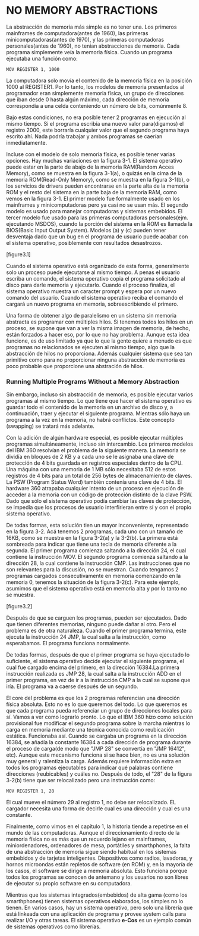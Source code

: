 # NO MEMORY ABSTRACTIONS

La abstracción de memoria más simple es no tener una. Los primeros mainframes de computadora(antes de 1960), las primeras minicomputadoras(antes de 1970), y las primeras computadoras personales(antes de 1960), no tenian abstracciones de memoria. Cada programa simplemente veía la memoria física. Cuando un programa ejecutaba una función como:

    MOV REGISTER 1, 1000

La computadora solo movía el contenido de la memoria física en la posición 1000 al REGISTER1. Por lo tanto, los modelos de memoria presentados al programador eran simplemente memoria física, un grupo de direcciones que iban desde 0 hasta algún máximo, cada dirección de memoria correspondía a una celda conteniendo un número de bits, comúnmente 8.

Bajo estas condiciones, no era posible tener 2 programas en ejecución al mismo tiempo. Si el programa escribía una nuevo valor para(digamos) el registro 2000, este borraría cualquier valor que el segundo programa haya escrito ahí. Nada podría trabajar y ambos programas se caerían inmediatamente.

Incluse con el modelo de solo memoria física, es posible tener varias opciones. Hay muchas variaciones en la figura 3-1. El sistema operativo puede estar en la parte de abajo de la memoria RAM(Random Acces Memory), como se muestra en la figura 3-1(a), o quizás en la cima de la memoria ROM(Read-Only Memory), como se muestra en la figura 3-1(b), o los servicios de drivers pueden encontrarse en la parte alta de la memoria ROM y el resto del sistema en la parte baja de la memoria RAM, como vemos en la figura 3-1. El primer modelo fue formalmente usado en los mainframes y minicomputadoras pero ya casi no se usan más. El segundo modelo es usado para manejar computadoras y sistemas embebidos. El tercer modelo fue usado para las primeras computadoras personales(ejm. ejecutando MSDOS), cuando la porción del sistema en la ROM es llamada la BIOS(Basic Input Output System). Modelos (a) y (c) pueden tener desventaja dado que un bug en el programa de usuario puede acabar con el sistema operativo, posiblemente con resultados desastrozos. 

[figure3.1]

Cuando el sistema operativo está organizado de esta forma, generalmente solo un proceso puede ejecutarse al mismo tiempo. A penas el usuario escriba un comando, el sistema operativo copia el programa solicitado al disco para darle memoria y ejecutarlo. Cuando el proceso finaliza, el sistema operativo muestra un caracter prompt y espera por un nuevo comando del usuario. Cuando el sistema operativo reciba el comando el cargará un nuevo programa en memoria, sobreescribiendo el primero.

Una forma de obtener algo de paralelismo en un sistema sin memoria abstracta es programar con múltiples hilos. Si tenemos todos los hilos en un proceso, se supone que van a ver la misma imagen de memoria, de hecho, están forzados a hacer eso, por lo que no hay problema. Aunque esta idea funcione, es de uso limitado ya que lo que la gente quiere a menudo es que programas no relacionados se ejecuten al mismo tiempo, algo que la abstracción de hilos no proporciona. Además cualquier sistema que sea tan primitivo como para no proporcionar ninguna abstracción de memoria es poco probable que proporcione una abstración de hilos.

### Running Multiple Programs Without a Memory Abstraction

Sin embargo, incluso sin abstracción de memoria, es posible ejecutar varios programas al mismo tiempo. Lo que tiene que hacer el sistema operativo es guardar todo el contenido de la memoria en un archivo de disco y, a continuación, traer y ejecutar el siguiente programa. Mientras sólo haya un programa a la vez en la memoria, no habrá conflictos. Este concepto (swapping) se tratará más adelante.

Con la adición de algún hardware especial, es posible ejecutar múltiples programas simultáneamente, incluso sin intercambio. Los primeros modelos del IBM 360 resolvían el problema de la siguiente manera. La memoria se dividía en bloques de 2 KB y a cada uno se le asignaba una clave de protección de 4 bits guardada en registros especiales dentro de la CPU. Una máquina con una memoria de 1 MB sólo necesitaba 512 de estos registros de 4 bits para un total de 256 bytes de almacenamiento de claves. La PSW (Program Status Word) también contenía una clave de 4 bits. El hardware 360 atrapaba cualquier intento de un proceso en ejecución de acceder a la memoria con un código de protección distinto de la clave PSW. Dado que sólo el sistema operativo podía cambiar las claves de protección, se impedía que los procesos de usuario interfirieran entre sí y con el propio sistema operativo.

De todas formas, esta solución tien un mayor inconveniente, representado en la figura 3-2. Acá tenemos 2 programas, cada uno con un tamaño de 16KB, como se muestra en la figura 3-2(a) y la 3-2(b). La primera está sombreada para indicar que tiene una tecla de memoria diferente a la segunda. El primer programa comienza saltando a la dirección 24, el cual contiene la instrucción MOV. El segundo programa comienza saltando a la dirección 28, la cual contiene la instrucción CMP. Las instrucciones que no son relevantes para la discusión, no se muestran. Cuando tengamos 2 programas cargados consecutivamente en memoria comenzando en la memoria 0, tenemos la situación de la figura 3-2(c). Para este ejemplo, asumimos que el sistema operativo está en memoria alta y por lo tanto no se muestra.

[figure3.2]

Después de que se carguen los programas, pueden ser ejecutados. Dado que tienen diferentes memorias, ninguno puede dañar al otro. Pero el problema es de otra naturaleza. Cuando el primer programa termina, este ejecuta la instrucción 24 JMP, la cual salta a la instrucción, como esperabamos. El programa funciona normalmente. 

De todas formas, después de que el primer programa se haya ejecutado lo suficiente, el sistema operativo decide ejecutar el siguiente programa, el cual fue cargado encima del primero, en la dirección 16384.La primera instrucción realizada es JMP 28, la cual salta a la instrucción ADD en el primer programa, en vez de ir a la instrucción CMP a la cual se supone que iría. El programa va a caerse después de un segundo.

El core del problema es que los 2 programas referencian una dirección física absoluta. Esto no es lo que queremos del todo. Lo que queremos es que cada programa pueda referenciar un grupo de direcciones locales para sí. Vamos a ver como lograrlo pronto. Lo que el IBM 360 hizo como solución provisional fue modificar el segundo programa sobre la marcha mientras lo carga en memoria mediante una técnica conocida como reubicación estática. Funcionaba así. Cuando se cargaba un programa en la dirección 16384, se añadía la constante 16384 a cada dirección de programa durante el proceso de carga(de modo que "JMP 28" se convertía en "JMP 16412", etc). Aunque este mecanismo funciona si se hace bien, no es una solución muy general y ralentiza la carga. Además requiere información extra en todos los programas ejecutables para indicar qué palabras contiene direcciones (reubicables) y cuáles no. Después de todo, el "28" de la figura 3-2(b) tiene que ser relocalizado pero una instrucción como:

    MOV REGISTER 1, 28

El cual mueve el número 29 al registro 1, no debe ser relocalizado. EL cargador necesita una forma de decirle cual es una dirección y cual es una constante.

Finalmente, como vimos en el capítulo 1, la historia tiende a repetirse en el mundo de las computadoras. Aunque el direccionamiento directo de la memoria física no es más que un recuerdo lejano en mainframes, miniordenadores, ordenadores de mesa, portátiles y smarthphones, la falta de una abstracción de memoria sigue siendo habitual en los sistemas embebidos y de tarjetas inteligentes. Dispositivos como radios, lavadoras, y hornos microondas están repletos de software (en ROM) y, en la mayoría de los casos, el software se dirige a memoria absoluta. Esto funciona porque todos los programas se conocen de antemano y los usuarios no son libres de ejecutar su propio software en su computadora.

Mientras que los sistemas integrados(embebidos) de alta gama (como los smarthphones) tienen sistemas operativos elaborados, los simples no lo tienen. En varios casos, hay un sistema operativo, pero solo una librería que está linkeada con una aplicación de programa y provee system calls para realizar I/O y otras tareas. El sistema operativo **e-Cos** es un ejemplo común de sistemas operativos como librerías.




